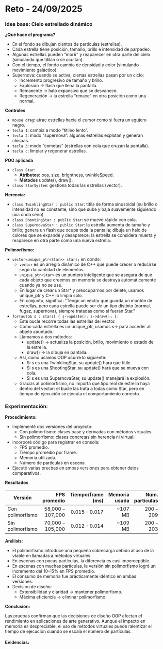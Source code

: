 # Reto - 24/09/2025
### Idea base: Cielo estrellado dinámico

**¿Qué hace el programa?**

- En el fondo se dibujan cientos de partículas (estrellas).
- Cada estrella tiene posición, tamaño, brillo e intensidad de parpadeo.
- Algunas estrellas pueden “morir” y reaparecer en otra parte del cielo (simulando que titilan o se ocultan).
- Con el tiempo, el fondo cambia de densidad y color (simulando movimiento galáctico).
- Supernova: cuando se activa, ciertas estrellas pasan por un ciclo:
    - Incremento progresivo de tamaño y brillo.
    - Explosión → flash que llena la pantalla.
    - Remanente → halo expansivo que se desvanece.
    - Regeneración → la estrella “renace” en otra posición como una normal.

**Controles**

- `mouse drag`: atrae estrellas hacia el cursor como si fuera un agujero negro.
- `tecla 1`: cambia a modo “titileo lento”.
- `tecla 2`: modo “supernova”: algunas estrellas explotan y generan chispas.
- `tecla 3`: modo “cometas” (estrellas con cola que cruzan la pantalla).
- `tecla c`: limpiar y regenerar estrellas.

**POO aplicada**

- `class Star`:
  - **Atributos:** pos, size, brightness, twinkleSpeed.
  - **Métodos** update(), draw().
- `class StarSystem`: gestiona todas las estrellas (vector).

**Herencia:**

- `class TwinklingStar : public Star`: titila de forma sinusoidal (su brillo o intensidad no es constante, sino que sube y baja suavemente siguiendo una onda seno)
- `class ShootingStar : public Star`: se mueve rápido con cola.
- `class SupernovaStar : public Star`: la estrella aumenta de tamaño y brillo; genera un flash que ocupa toda la pantalla; dibuja un halo de colores que se expande y desaparece; la estrella se considera muerta y reaparece en otra parte como una nueva estrella.

**Polimorfismo:**

- `vector<unique_ptr<Star>> stars;` en donde:
    - `vector` es un arreglo dinámico de C++ que puede crecer o reducirse según la cantidad de elementos.
    - `unique_ptr<Star>` es un puntero inteligente que se asegura de que cada objeto que creemos en memoria se destruya automáticamente cuando ya no se use.
    - En lugar de crear un Star* y preocuparnos por delete, usamos unique_ptr y C++ lo limpia solo.
    - En conjunto, significa: "Tengo un vector que guarda un montón de estrellas, pero cada estrella puede ser de un tipo distinto (normal, fugaz, supernova), siempre tratadas como si fueran Star."
- `for(auto& s : stars) { s->update(); s->draw(); }`:
    - Este bucle recorre todas las estrellas del vector.
    - Como cada estrella es un unique_ptr<Star>, usamos s-> para acceder al objeto apuntado.
    - Llamamos a dos métodos:
        - update() → actualiza la posición, brillo, movimiento o estado de la estrella.
        - draw() → la dibuja en pantalla.
    - Así, como usamos OOP ocurre lo siguiente:
        - Si s es una TwinklingStar, su update() hará que titile.
        - Si s es una ShootingStar, su update() hará que se mueva con cola.
        - Si s es una SupernovaStar, su update() manejará la explosión.
    - Gracias al polimorfismo, no importa qué tipo real de estrella haya dentro del vector: el bucle las trata a todas como Star, pero en tiempo de ejecución se ejecuta el comportamiento correcto.

### Experimentación:

**Procedimiento:**

- Implementé dos versiones del proyecto:
	- Con polimorfismo: clases base y derivadas con métodos virtuales.
	- Sin polimorfismo: clases concretas sin herencia ni virtual.
- Incorporé código para registrar en consola:
    - FPS promedio.
	- Tiempo promedio por frame.
	- Memoria utilizada.
	- Número de partículas en escena.
- Ejecuté varias pruebas en ambas versiones para obtener datos comparativos.

**Resultados**

| Versión              | FPS promedio      | Tiempo/frame (ms) | Memoria usada | Num. partículas |
|-----------------------|------------------:|------------------:|--------------:|----------------:|
| Con polimorfismo      | 58,000 – 107,000 | 0.015 – 0.017     | ~107 MB       | 200 – 209       |
| Sin polimorfismo      | 70,000 – 105,000 | 0.012 – 0.014     | ~109 MB       | 200 – 203       |

**Análisis:**

- El polimorfismo introduce una pequeña sobrecarga debido al uso de la vtable en llamadas a métodos virtuales.
- En escenas con pocas partículas, la diferencia es casi imperceptible.
- En escenas con muchas partículas, la versión sin polimorfismo logró un incremento del 10–15% en FPS promedio.
- El consumo de memoria fue prácticamente idéntico en ambas versiones.
- Decisión de diseño:
    - Extensibilidad y claridad → mantener polimorfismo.
	- Máxima eficiencia → eliminar polimorfismo.

**Conclusión:**

Las pruebas confirman que las decisiones de diseño OOP afectan el rendimiento en aplicaciones de arte generativo. Aunque el impacto en memoria es despreciable, el uso de métodos virtuales puede ralentizar el tiempo de ejecución cuando se escala el número de partículas.

#### Evidencias:

